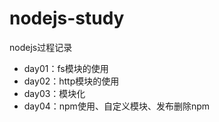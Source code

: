# nodejs-study
nodejs过程记录
- day01：fs模块的使用
- day02：http模块的使用
- day03：模块化
- day04：npm使用、自定义模块、发布删除npm
